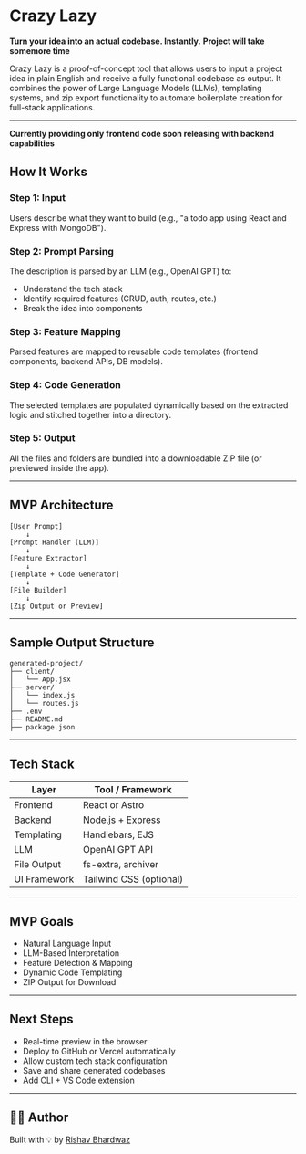 # Crazy Lazy

**Turn your idea into an actual codebase. Instantly.**
**Project will take somemore time**

Crazy Lazy is a proof-of-concept tool that allows users to input a project idea in plain English and receive a fully functional codebase as output. It combines the power of Large Language Models (LLMs), templating systems, and zip export functionality to automate boilerplate creation for full-stack applications.

---
**Currently providing only frontend code soon releasing with backend capabilities**

## How It Works

### Step 1: Input
Users describe what they want to build (e.g., "a todo app using React and Express with MongoDB").

### Step 2: Prompt Parsing
The description is parsed by an LLM (e.g., OpenAI GPT) to:
- Understand the tech stack
- Identify required features (CRUD, auth, routes, etc.)
- Break the idea into components

### Step 3: Feature Mapping
Parsed features are mapped to reusable code templates (frontend components, backend APIs, DB models).

### Step 4: Code Generation
The selected templates are populated dynamically based on the extracted logic and stitched together into a directory.

### Step 5: Output
All the files and folders are bundled into a downloadable ZIP file (or previewed inside the app).

---

## MVP Architecture

```
[User Prompt] 
    ↓
[Prompt Handler (LLM)] 
    ↓
[Feature Extractor] 
    ↓
[Template + Code Generator] 
    ↓
[File Builder] 
    ↓
[Zip Output or Preview]
```

---

## Sample Output Structure

```
generated-project/
├── client/
│   └── App.jsx
├── server/
│   └── index.js
│   └── routes.js
├── .env
├── README.md
├── package.json
```

---

## Tech Stack

| Layer       | Tool / Framework |
|-------------|------------------|
| Frontend    | React or Astro   |
| Backend     | Node.js + Express|
| Templating  | Handlebars, EJS  |
| LLM         | OpenAI GPT API   |
| File Output | fs-extra, archiver |
| UI Framework| Tailwind CSS (optional) |

---

## MVP Goals

- Natural Language Input
- LLM-Based Interpretation
- Feature Detection & Mapping
- Dynamic Code Templating
- ZIP Output for Download

---

## Next Steps

- Real-time preview in the browser
- Deploy to GitHub or Vercel automatically
- Allow custom tech stack configuration
- Save and share generated codebases
- Add CLI + VS Code extension

---


## 👨‍💻 Author

Built with 💡 by [Rishav Bhardwaz](https://github.com/rishav-bhardwaz)

```
